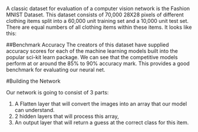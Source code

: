 A classic dataset for evaluation of a computer vision network is the Fashion MNIST Dataset.
This dataset consists of 70,000 28X28 pixels of different clothing items split into a 60,000 unit training set and a 10,000 unit test set. There are equal numbers of all clothing items within these items. It looks like this:

 
##Benchmark Accuracy
The creators of this dataset have supplied accuracy scores for each of the machine learning models built into the popular sci-kit learn package. We can see that the competitive models perform at or around the 85% to 90% accuracy mark. This provides a good benchmark for evaluating our neural net.

#Building the Network

Our network is going to consist of 3 parts:
1.	A Flatten layer that will convert the images into an array that our model can understand.
2.	2 hidden layers that will process this array,
3.	An output layer that will return a guess at the correct class for this item.


